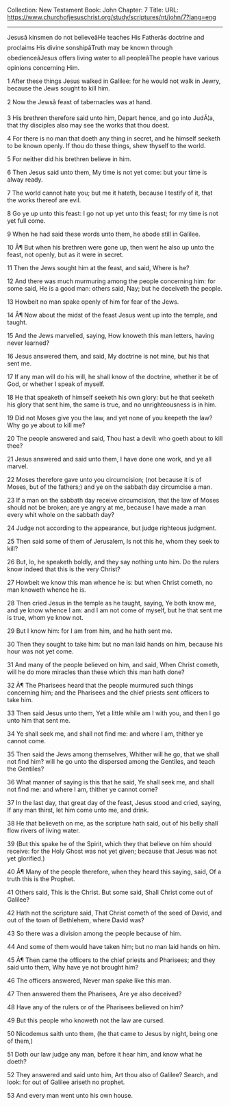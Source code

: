 Collection: New Testament
Book: John
Chapter: 7
Title: 
URL: https://www.churchofjesuschrist.org/study/scriptures/nt/john/7?lang=eng

---

Jesusâ kinsmen do not believeâHe teaches His Fatherâs doctrine and proclaims His divine sonshipâTruth may be known through obedienceâJesus offers living water to all peopleâThe people have various opinions concerning Him.

1 After these things Jesus walked in Galilee: for he would not walk in Jewry, because the Jews sought to kill him.

2 Now the Jewsâ feast of tabernacles was at hand.

3 His brethren therefore said unto him, Depart hence, and go into JudÃ¦a, that thy disciples also may see the works that thou doest.

4 For there is no man that doeth any thing in secret, and he himself seeketh to be known openly. If thou do these things, shew thyself to the world.

5 For neither did his brethren believe in him.

6 Then Jesus said unto them, My time is not yet come: but your time is alway ready.

7 The world cannot hate you; but me it hateth, because I testify of it, that the works thereof are evil.

8 Go ye up unto this feast: I go not up yet unto this feast; for my time is not yet full come.

9 When he had said these words unto them, he abode still in Galilee.

10 Â¶ But when his brethren were gone up, then went he also up unto the feast, not openly, but as it were in secret.

11 Then the Jews sought him at the feast, and said, Where is he?

12 And there was much murmuring among the people concerning him: for some said, He is a good man: others said, Nay; but he deceiveth the people.

13 Howbeit no man spake openly of him for fear of the Jews.

14 Â¶ Now about the midst of the feast Jesus went up into the temple, and taught.

15 And the Jews marvelled, saying, How knoweth this man letters, having never learned?

16 Jesus answered them, and said, My doctrine is not mine, but his that sent me.

17 If any man will do his will, he shall know of the doctrine, whether it be of God, or whether I speak of myself.

18 He that speaketh of himself seeketh his own glory: but he that seeketh his glory that sent him, the same is true, and no unrighteousness is in him.

19 Did not Moses give you the law, and yet none of you keepeth the law? Why go ye about to kill me?

20 The people answered and said, Thou hast a devil: who goeth about to kill thee?

21 Jesus answered and said unto them, I have done one work, and ye all marvel.

22 Moses therefore gave unto you circumcision; (not because it is of Moses, but of the fathers;) and ye on the sabbath day circumcise a man.

23 If a man on the sabbath day receive circumcision, that the law of Moses should not be broken; are ye angry at me, because I have made a man every whit whole on the sabbath day?

24 Judge not according to the appearance, but judge righteous judgment.

25 Then said some of them of Jerusalem, Is not this he, whom they seek to kill?

26 But, lo, he speaketh boldly, and they say nothing unto him. Do the rulers know indeed that this is the very Christ?

27 Howbeit we know this man whence he is: but when Christ cometh, no man knoweth whence he is.

28 Then cried Jesus in the temple as he taught, saying, Ye both know me, and ye know whence I am: and I am not come of myself, but he that sent me is true, whom ye know not.

29 But I know him: for I am from him, and he hath sent me.

30 Then they sought to take him: but no man laid hands on him, because his hour was not yet come.

31 And many of the people believed on him, and said, When Christ cometh, will he do more miracles than these which this man hath done?

32 Â¶ The Pharisees heard that the people murmured such things concerning him; and the Pharisees and the chief priests sent officers to take him.

33 Then said Jesus unto them, Yet a little while am I with you, and then I go unto him that sent me.

34 Ye shall seek me, and shall not find me: and where I am, thither ye cannot come.

35 Then said the Jews among themselves, Whither will he go, that we shall not find him? will he go unto the dispersed among the Gentiles, and teach the Gentiles?

36 What manner of saying is this that he said, Ye shall seek me, and shall not find me: and where I am, thither ye cannot come?

37 In the last day, that great day of the feast, Jesus stood and cried, saying, If any man thirst, let him come unto me, and drink.

38 He that believeth on me, as the scripture hath said, out of his belly shall flow rivers of living water.

39 (But this spake he of the Spirit, which they that believe on him should receive: for the Holy Ghost was not yet given; because that Jesus was not yet glorified.)

40 Â¶ Many of the people therefore, when they heard this saying, said, Of a truth this is the Prophet.

41 Others said, This is the Christ. But some said, Shall Christ come out of Galilee?

42 Hath not the scripture said, That Christ cometh of the seed of David, and out of the town of Bethlehem, where David was?

43 So there was a division among the people because of him.

44 And some of them would have taken him; but no man laid hands on him.

45 Â¶ Then came the officers to the chief priests and Pharisees; and they said unto them, Why have ye not brought him?

46 The officers answered, Never man spake like this man.

47 Then answered them the Pharisees, Are ye also deceived?

48 Have any of the rulers or of the Pharisees believed on him?

49 But this people who knoweth not the law are cursed.

50 Nicodemus saith unto them, (he that came to Jesus by night, being one of them,)

51 Doth our law judge any man, before it hear him, and know what he doeth?

52 They answered and said unto him, Art thou also of Galilee? Search, and look: for out of Galilee ariseth no prophet.

53 And every man went unto his own house.
